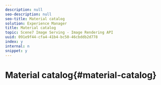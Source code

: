 ```yaml
---
description: null
seo-description: null
seo-title: Material catalog
solution: Experience Manager
title: Material catalog
topic: Scene7 Image Serving - Image Rendering API
uuid: 091e9f44-cfa4-41b4-bc50-46cbddb2d778
index: y
internal: n
snippet: y
---
```


# Material catalog{#material-catalog}

